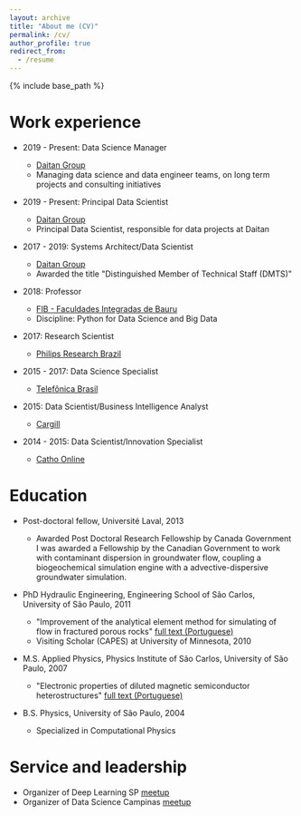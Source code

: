 ```yaml
---
layout: archive
title: "About me (CV)"
permalink: /cv/
author_profile: true
redirect_from:
  - /resume
---
```


{% include base_path %}

Work experience
======
* 2019 - Present: Data Science Manager
  * [Daitan Group](www.daitan.com)
  * Managing data science and data engineer teams, on long term projects and consulting initiatives

* 2019 - Present: Principal Data Scientist
  * [Daitan Group](www.daitan.com)
  * Principal Data Scientist, responsible for data projects at Daitan

* 2017 - 2019: Systems Architect/Data Scientist
  * [Daitan Group](www.daitan.com)
  * Awarded the title "Distinguished Member of Technical Staff (DMTS)"

* 2018: Professor
  * [FIB - Faculdades Integradas de Bauru](http://fibbauru.br)
  * Discipline: Python for Data Science and Big Data

* 2017: Research Scientist
  * [Philips Research Brazil](https://www.philips.com/a-w/research/home.html)
  
* 2015 - 2017: Data Science Specialist
  * [Telefônica Brasil](https://www.telefonica.com.br)

* 2015: Data Scientist/Business Intelligence Analyst
  * [Cargill](https://www.cargill.com.br)

* 2014 - 2015: Data Scientist/Innovation Specialist
  * [Catho Online](https://www.catho.com.br)

Education
======
* Post-doctoral fellow, Université Laval, 2013
  - Awarded Post Doctoral Research Fellowship by Canada Government
I was awarded a Fellowship by the Canadian Government to work with contaminant dispersion in groundwater flow, coupling a biogeochemical simulation engine with a advective-dispersive groundwater simulation.

* PhD Hydraulic Engineering, Engineering School of São Carlos, University of São Paulo, 2011 
  - "Improvement of the analytical element method for simulating of flow in fractured porous rocks" [full text (Portuguese)](http://www.teses.usp.br/teses/disponiveis/18/18138/tde-04052012-103418/pt-br.php)
  - Visiting Scholar (CAPES) at University of Minnesota, 2010

* M.S. Applied Physics, Physics Institute of São Carlos, University of São Paulo, 2007 
  - "Electronic properties of diluted magnetic semiconductor heterostructures" [full text (Portuguese)](http://www.teses.usp.br/teses/disponiveis/76/76132/tde-21082008-111614/pt-br.php)

* B.S. Physics, University of São Paulo, 2004
  * Specialized in Computational Physics


<!-- 

Publications
======
  <ul>{% for post in site.publications %}
    {% include archive-single-cv.html %}
  {% endfor %}</ul>
  
Talks
======
  <ul>{% for post in site.talks %}
    {% include archive-single-talk-cv.html %}
  {% endfor %}</ul> -->

  
Service and leadership
======
* Organizer of Deep Learning SP [meetup](https://www.meetup.com/Data-Science-Campinas/)
* Organizer of Data Science Campinas [meetup](https://www.meetup.com/Deep-Learning-Sao-Paulo/)

